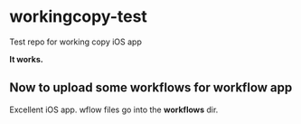 # workingcopy-test
Test repo for working copy iOS app

**It works.**

## Now to upload some workflows for workflow app

Excellent iOS app. wflow files go into the **workflows** dir.